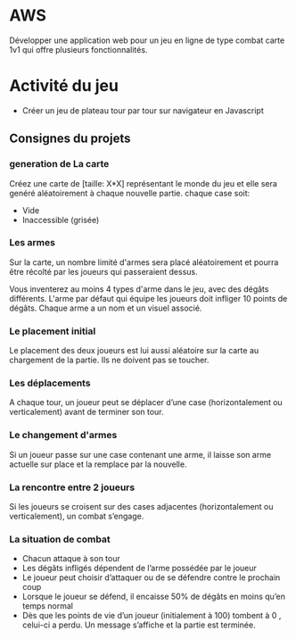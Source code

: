 # AWS
Développer une application web pour un jeu en ligne de type combat carte 1v1 qui offre plusieurs fonctionnalités.

# Activité du jeu
* Créer un jeu de plateau tour par tour sur navigateur en Javascript

## Consignes du projets

### generation de La carte
Créez une carte de [taille: X*X] représentant le monde du jeu et elle sera genéré aléatoirement à chaque nouvelle partie. 
 chaque case soit:
- Vide
- Inaccessible (grisée)

### Les armes
Sur la carte, un nombre limité d'armes  sera placé aléatoirement et pourra être récolté par les joueurs qui passeraient dessus.

Vous inventerez au moins 4 types d'arme dans le jeu, avec des dégâts différents. L'arme par défaut qui équipe les joueurs doit infliger 10 points de dégâts. Chaque arme a un nom et un visuel associé.

### Le placement initial
Le placement des deux joueurs est lui aussi aléatoire sur la carte au chargement de la partie. Ils ne doivent pas se toucher.

### Les déplacements
A chaque tour, un joueur peut se déplacer d’une  case (horizontalement ou verticalement) avant de terminer son tour.

### Le changement d'armes
Si un joueur passe sur une case contenant une arme, il laisse son arme actuelle sur place et la remplace par la nouvelle.

### La rencontre entre 2 joueurs
Si les joueurs se croisent sur des cases adjacentes (horizontalement ou verticalement), un combat  s’engage.

### La situation de combat
- Chacun attaque à son tour
- Les dégâts infligés dépendent de l’arme possédée par le joueur
- Le joueur peut choisir d’attaquer ou de se défendre contre le prochain coup
- Lorsque le joueur se défend, il encaisse 50% de dégâts en moins qu’en temps normal
- Dès que les points de vie d’un joueur (initialement à 100) tombent à 0 , celui-ci a perdu. Un message s’affiche et la partie est terminée.

